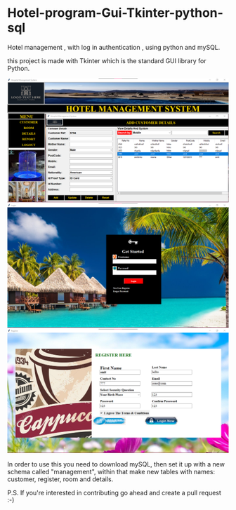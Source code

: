 # Hotel-program-Gui-Tkinter-python-sql
Hotel management , with log in authentication , using python and mySQL.

this project is made with Tkinter which is the standard GUI library for Python. 

![Customer](readme/customer.png)
![Login](readme/login.png)
![Register](readme/regist.png)

In order to use this you need to download mySQL, then set it up with a new schema called "management", within that make new tables with names: customer, register, room and details.



P.S. If you're interested in contributing go ahead and create a pull request :-)


